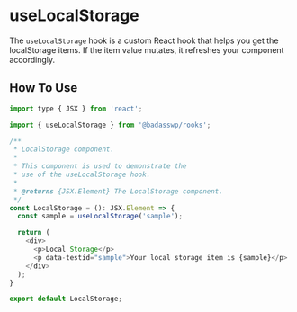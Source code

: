# useLocalStorage

The `useLocalStorage` hook is a custom React hook that helps you get the localStorage items. If the item value mutates, it refreshes your component accordingly.

## How To Use

```js
import type { JSX } from 'react';

import { useLocalStorage } from '@badasswp/rooks';

/**
 * LocalStorage component.
 *
 * This component is used to demonstrate the
 * use of the useLocalStorage hook.
 *
 * @returns {JSX.Element} The LocalStorage component.
 */
const LocalStorage = (): JSX.Element => {
  const sample = useLocalStorage('sample');

  return (
    <div>
      <p>Local Storage</p>
      <p data-testid="sample">Your local storage item is {sample}</p>
    </div>
  );
}

export default LocalStorage;
```
